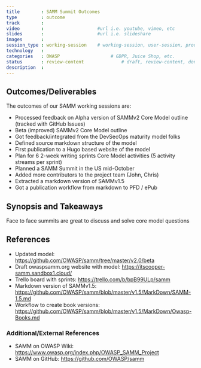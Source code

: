 ```yaml
---
title        : SAMM Summit Outcomes
type         : outcome
track        :
video        :                    #url i.e. youtube, vimeo, etc
slides       :                    #url i.e. slideshare
images       :
session_type : working-session    # working-session, user-session, product-sesssion
technology   :
categories   : OWASP                   # GDPR, Juice Shop, etc.
status       : review-content              # draft, review-content, done
description  :
---
```



## Outcomes/Deliverables 
The outcomes of our SAMM working sessions are:
- Processed feedback on Alpha version of SAMMv2 Core Model outline (tracked with GitHub Issues)
- Beta (improved) SAMMv2 Core Model outline
- Got feedback/integrated from the DevSecOps maturity model folks
- Defined source markdown structure of the model
- First publication to a Hugo based website of the model
- Plan for 6 2-week writing sprints Core Model activities (5 activity streams per sprint)
- Planned a SAMM Summit in the US mid-October
- Added more contributors to the project team (John, Chris)
- Extracted a markdown version of SAMMv1.5
- Got a publication workflow from markdown to PFD / ePub

## Synopsis and Takeaways 
Face to face summits are great to discuss and solve core model questions

## References 
- Updated model: https://github.com/OWASP/samm/tree/master/v2.0/beta
- Draft owaspsamm.org website with model: https://itscooper-samm.sandbox1.cloud/
- Trello board with sprints: https://trello.com/b/bpB99ULp/samm
- Markdown version of SAMMv1.5: https://github.com/OWASP/samm/blob/master/v1.5/MarkDown/SAMM-1.5.md
- Workflow to create book versions: https://github.com/OWASP/samm/blob/master/v1.5/MarkDown/Owasp-Books.md


### Additional/External References
- SAMM on OWASP Wiki: https://www.owasp.org/index.php/OWASP_SAMM_Project
- SAMM on GitHub: https://github.com/OWASP/samm
